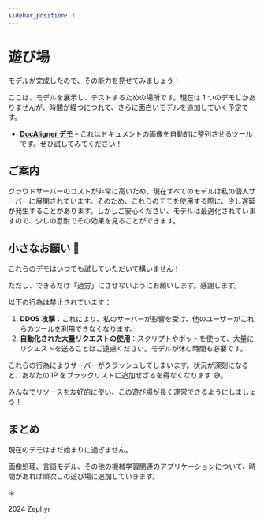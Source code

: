 ```yaml
---
sidebar_position: 1
---
```


# 遊び場

モデルが完成したので、その能力を見せてみましょう！

ここは、モデルを展示し、テストするための場所です。現在は 1 つのデモしかありませんが、時間が経つにつれて、さらに面白いモデルを追加していく予定です。

- [**DocAligner デモ**](./docaligner-demo.md) – これはドキュメントの画像を自動的に整列させるツールです。ぜひ試してみてください！

## ご案内

クラウドサーバーのコストが非常に高いため、現在すべてのモデルは私の個人サーバーに展開されています。そのため、これらのデモを使用する際に、少し遅延が発生することがあります。しかしご安心ください、モデルは最適化されていますので、少しの忍耐でその効果を見ることができます。

## 小さなお願い 🙏

これらのデモはいつでも試していただいて構いません！

ただし、できるだけ「過労」にさせないようにお願いします。感謝します。

以下の行為は禁止されています：

1. **DDOS 攻撃**：これにより、私のサーバーが影響を受け、他のユーザーがこれらのツールを利用できなくなります。
2. **自動化された大量リクエストの使用**：スクリプトやボットを使って、大量にリクエストを送ることはご遠慮ください。モデルが休む時間も必要です。

これらの行為によりサーバーがクラッシュしてしまいます。状況が深刻になると、あなたの IP をブラックリストに追加せざるを得なくなります 😅。

みんなでリソースを友好的に使い、この遊び場が長く運営できるようにしましょう！

## まとめ

現在のデモはまだ始まりに過ぎません。

画像処理、言語モデル、その他の機械学習関連のアプリケーションについて、時間があれば順次この遊び場に追加していきます。

＊

2024 Zephyr
